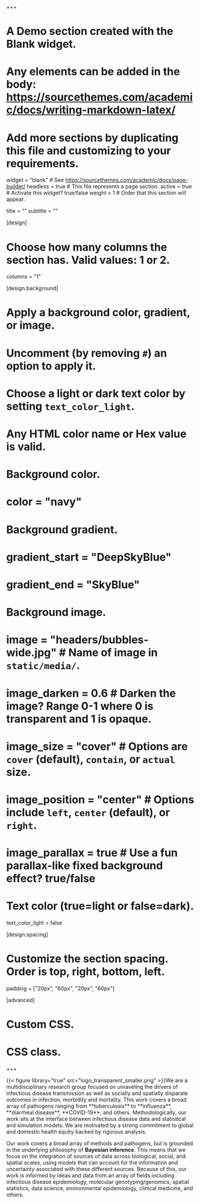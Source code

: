 +++
# A Demo section created with the Blank widget.
# Any elements can be added in the body: https://sourcethemes.com/academic/docs/writing-markdown-latex/
# Add more sections by duplicating this file and customizing to your requirements.

widget = "blank"  # See https://sourcethemes.com/academic/docs/page-builder/
headless = true  # This file represents a page section.
active = true  # Activate this widget? true/false
weight = 1  # Order that this section will appear.

title = ""
subtitle = ""

[design]
  # Choose how many columns the section has. Valid values: 1 or 2.
  columns = "1"

[design.background]
  # Apply a background color, gradient, or image.
  #   Uncomment (by removing `#`) an option to apply it.
  #   Choose a light or dark text color by setting `text_color_light`.
  #   Any HTML color name or Hex value is valid.

  # Background color.
  # color = "navy"
  
  # Background gradient.
  # gradient_start = "DeepSkyBlue"
  # gradient_end = "SkyBlue"
  
  # Background image.
#  image = "headers/bubbles-wide.jpg"  # Name of image in `static/media/`.
#  image_darken = 0.6  # Darken the image? Range 0-1 where 0 is transparent and 1 is opaque.
#  image_size = "cover"  #  Options are `cover` (default), `contain`, or `actual` size.
#  image_position = "center"  # Options include `left`, `center` (default), or `right`.
#  image_parallax = true  # Use a fun parallax-like fixed background effect? true/false

  # Text color (true=light or false=dark).
  text_color_light = false

[design.spacing]
  # Customize the section spacing. Order is top, right, bottom, left.
  padding = ["20px", "60px", "20px", "60px"]

[advanced]
 # Custom CSS.
 
 # CSS class.
+++
<div style = "float: left">
{{< figure library="true" src="logo_transparent_smaller.png" >}}
</div>
We are a multidisciplinary research group focused on unraveling the drivers of infectious disease transmission as well as socially and spatially disparate outcomes in infection, morbidity and mortality. This work covers a broad array of pathogens ranging from **tuberculosis** to **influenza**, **diarrheal disease**, **COVID-19**, and others. Methodologically, our work sits at the interface between infectious disease data and statistical and simulation models. We are motivated by a strong commitment to global and domestic health equity backed by rigorous analysis.


Our work covers a broad array of methods and pathogens, but is grounded in the underlying philosophy of **Bayesian inference**. This means that we focus on the integration of sources of data across biological, social, and spatial scales, using models that can account for the information and uncertainty associated with these different sources. Because of this, our work is informed by ideas and data from an array of fields including infectious disease epidemiology, molecular genotyping/genomics, spatial statistics, data science, environmental epidemiology, clinical medicine, and others.